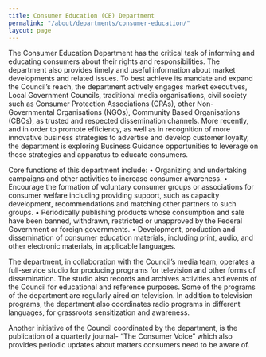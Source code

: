 ```yaml
---
title: Consumer Education (CE) Department
permalink: "/about/departments/consumer-education/"
layout: page
---
```


The Consumer Education Department has the critical task of informing and educating consumers about their rights and responsibilities. The department also provides timely and useful information about market developments and related issues.  To best achieve its mandate and expand the Council’s reach, the department actively engages market executives, Local Government Councils, traditional media organisations, civil society such as Consumer Protection Associations (CPAs), other Non-Governmental Organisations (NGOs), Community Based Organisations (CBOs), as trusted and respected dissemination channels. More recently, and in order to promote efficiency, as well as in recognition of more innovative business strategies to advertise and develop customer loyalty, the department is exploring Business Guidance opportunities to leverage on those strategies and apparatus to educate consumers.

Core functions of this department include:
    •   Organizing and undertaking campaigns and other activities to increase consumer awareness.
   •   Encourage the formation of voluntary consumer groups or associations for consumer welfare including providing support, such as capacity development, recommendations and matching other partners to such groups.
   •   Periodically publishing products whose consumption and sale have been banned, withdrawn, restricted or unapproved by the Federal Government or foreign governments.
   •   Development, production and dissemination of consumer education materials, including print, audio, and other electronic materials, in applicable languages.

The department, in collaboration with the Council’s media team, operates a full-service studio for producing programs for television and other forms of dissemination.  The studio also records and archives activities and events of the Council for educational and reference purposes.  Some of the programs of the department are regularly aired on television. In addition to television programs, the department also coordinates radio programs in different languages, for grassroots sensitization and awareness.

Another initiative of the Council coordinated by the department, is the publication of a quarterly journal- “The Consumer Voice” which also provides periodic updates about matters consumers need to be aware of.